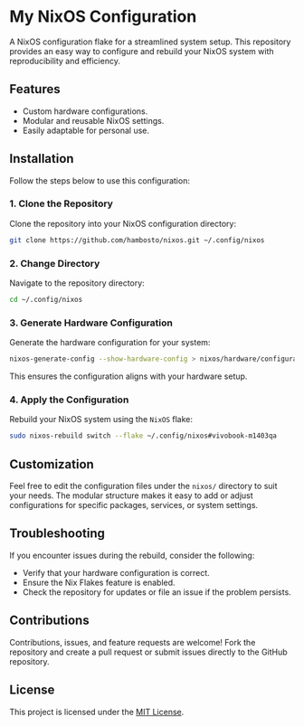 # My NixOS Configuration

A NixOS configuration flake for a streamlined system setup. This repository provides an easy way to configure and rebuild your NixOS system with reproducibility and efficiency.  

## Features  
- Custom hardware configurations.
- Modular and reusable NixOS settings.
- Easily adaptable for personal use.  

## Installation  

Follow the steps below to use this configuration:

### 1. Clone the Repository  
Clone the repository into your NixOS configuration directory:  
```bash  
git clone https://github.com/hambosto/nixos.git ~/.config/nixos
```  

### 2. Change Directory  
Navigate to the repository directory:  
```bash  
cd ~/.config/nixos
```  

### 3. Generate Hardware Configuration  
Generate the hardware configuration for your system:  
```bash  
nixos-generate-config --show-hardware-config > nixos/hardware/configuration.nix 
```  
This ensures the configuration aligns with your hardware setup.

### 4. Apply the Configuration  
Rebuild your NixOS system using the `NixOS` flake:  
```bash  
sudo nixos-rebuild switch --flake ~/.config/nixos#vivobook-m1403qa 
```  

## Customization  

Feel free to edit the configuration files under the `nixos/` directory to suit your needs. The modular structure makes it easy to add or adjust configurations for specific packages, services, or system settings.  

## Troubleshooting  

If you encounter issues during the rebuild, consider the following:  
- Verify that your hardware configuration is correct.  
- Ensure the Nix Flakes feature is enabled.  
- Check the repository for updates or file an issue if the problem persists.  

## Contributions  

Contributions, issues, and feature requests are welcome! Fork the repository and create a pull request or submit issues directly to the GitHub repository.  

## License  

This project is licensed under the [MIT License](LICENSE).  
